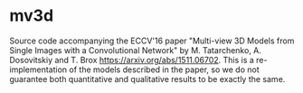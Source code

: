 # mv3d
Source code accompanying the ECCV'16 paper "Multi-view 3D Models from Single Images with a Convolutional Network" by M. Tatarchenko, A. Dosovitskiy and T. Brox https://arxiv.org/abs/1511.06702. This is a re-implementation of the models described in the paper, so we do not guarantee both quantitative and qualitative results to be exactly the same.
